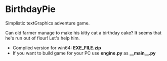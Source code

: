 # BirthdayPie
Simplistic textGraphics adventure game.     

Can old farmer manage to make his kitty cat a birthday cake? It seems that he's run out of flour!
Let's help him.

- Compiled version for win64: __EXE_FILE.zip__
- If you want to build game for your PC use __engine.py__ as __\_\_main\_\_.py__
